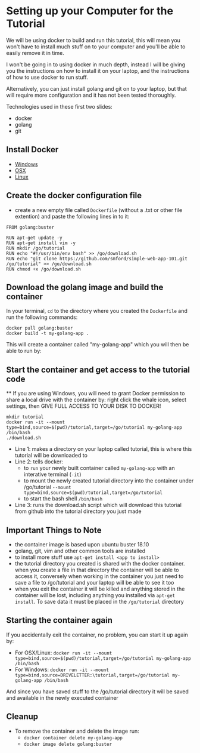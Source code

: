 # Setting up your Computer for the Tutorial

We will be using docker to build and run this tutorial, this will mean you won't have to install much stuff on to your computer and you'll be able to easily remove it in time.

I won't be going in to using docker in much depth, instead I will be giving you the instructions on how to install it on your laptop, and the instructions of how to use docker to run stuff.

Alternatively, you can just install golang and git on to your laptop, but that will require more configuration and it has not been tested thoroughly.

Technologies used in these first two slides:
- docker
- golang
- git

## Install Docker
- [Windows](https://docs.docker.com/docker-for-windows/install/)
- [OSX](https://docs.docker.com/docker-for-mac/install/)
- [Linux](https://docs.docker.com/install/linux/docker-ce/ubuntu/)

## Create the docker configuration file
- create a new empty file called `Dockerfile` (without a .txt or other file extention) and paste the following lines in to it:
```
FROM golang:buster

RUN apt-get update -y
RUN apt-get install vim -y
RUN mkdir /go/tutorial
RUN echo "#!/usr/bin/env bash" >> /go/download.sh
RUN echo "git clone https://github.com/smford/simple-web-app-101.git /go/tutorial" >> /go/download.sh
RUN chmod +x /go/download.sh
```

## Download the golang image and build the container
In your terminal, `cd` to the directory where you created the `Dockerfile` and run the following commands:
```
docker pull golang:buster
docker build -t my-golang-app .
```

This will create a container called "my-golang-app" which you will then be able to run by:

## Start the container and get access to the tutorial code

** If you are using Windows, you will need to grant Docker permission to share a local drive with the container by: right click the whale icon, select settings, then GIVE FULL ACCESS TO YOUR DISK TO DOCKER!

```
mkdir tutorial
docker run -it --mount type=bind,source=$(pwd)/tutorial,target=/go/tutorial my-golang-app /bin/bash
./download.sh
```
- Line 1: makes a directory on your laptop called tutorial, this is where this tutorial will be downloaded to
- Line 2: tells docker:
  - to `run` your newly built container called `my-golang-app` with an interative terminal (`-it`)
  - to mount the newly created tutorial directory into the container under /go/tutorial `--mount type=bind,source=$(pwd)/tutorial,target=/go/tutorial`
  - to start the bash shell `/bin/bash`
- Line 3: runs the download.sh script which will download this tutorial from github into the tutorial directory you just made

## Important Things to Note
- the container image is based upon ubuntu buster 18.10
- golang, git, vim and other common tools are installed
- to install more stuff use `apt-get install <app to install>`
- the tutorial directory you created is shared with the docker container.  when you create a file in that directory the container will be able to access it, conversely when working in the container you just need to save a file to /go/tutorial and your laptop will be able to see it too
- when you exit the container it will be killed and anything stored in the container will be lost, including anything you installed via `apt-get install`.  To save data it must be placed in the `/go/tutorial` directory

## Starting the container again
If you accidentally exit the container, no problem, you can start it up again by:
- For OSX/Linux: `docker run -it --mount type=bind,source=$(pwd)/tutorial,target=/go/tutorial my-golang-app /bin/bash`
- For Windows: `docker run -it --mount type=bind,source=DRIVELETTER:\tutorial,target=/go/tutorial my-golang-app /bin/bash`

And since you have saved stuff to the /go/tutorial directory it will be saved and available in the newly executed container

## Cleanup
- To remove the container and delete the image run:
  - `docker container delete my-golang-app`
  - `docker image delete golang:buster`

